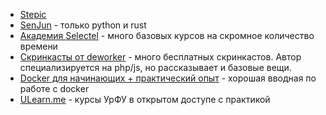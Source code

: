 - [Stepic](https://stepik.org/catalog/search?free=true)
- [SenJun](https://senjun.ru/) - только python и rust
- [Академия Selectel](https://selectel.ru/blog/courses/) - много базовых курсов на скромное количество времени
- [Скринкасты от deworker](https://deworker.pro/edu) - много бесплатных скринкастов. Автор специализируется на php/js, но рассказывает и базовые вещи.
- [Docker для начинающих + практический опыт](https://stepik.org/course/123300/promo) - хорошая вводная по работе с docker
- [ULearn.me](https://ulearn.me/) - курсы УрФУ в открытом доступе с практикой